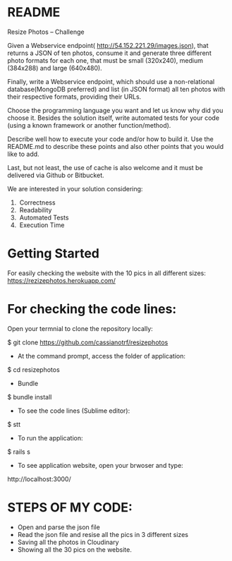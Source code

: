 # README
Resize Photos – Challenge

Given a Webservice endpoint(​ http://54.152.221.29/images.json​ ), that returns a JSON of
ten photos, consume it and generate three different photo formats for each one, that must
be small (320x240), medium (384x288) and large (640x480).

Finally, write a Webservice endpoint, which should use a non-relational
database(MongoDB preferred) and list (in JSON format) all ten photos with their
respective formats, providing their URLs.

Choose the programming language you want and let us know why did you choose it.
Besides the solution itself, write automated tests for your code (using a known framework
or another function/method).

Describe well how to execute your code and/or how to build it. Use the README.md to
describe these points and also other points that you would like to add.

Last, but not least, the use of cache is also welcome and it must be delivered via Github or
Bitbucket.

We are interested in your solution considering:

1. ​ Correctness
2. ​ Readability
3. ​ Automated Tests
4. ​ Execution Time

# Getting Started

For easily checking the website with the 10 pics in all different sizes:
 https://rezizephotos.herokuapp.com/
 
 # For checking the code lines:

Open your termnial to clone the repository locally:

 $ git clone https://github.com/cassianotrf/resizephotos
 
- At the command prompt, access the folder of application:

 $ cd resizephotos

- Bundle

 $ bundle install
 
 - To see the code lines (Sublime editor):
 
 $ stt 

- To run the application:

 $ rails s 
 
 - To see application website, open your brwoser and type:
 
 http://localhost:3000/
 
# STEPS OF MY CODE:
 - Open and parse the json file
 - Read the json file and resise all the pics in 3 different sizes
 - Saving all the photos in Cloudinary
 - Showing all the 30 pics on the website.
 
